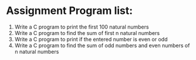 # Assignment Program list: 
1. Write a C program to print the first 100 natural numbers
2. Write a C program to find the sum of first n natural numbers
3. Write a C program to print if the entered number is even or odd
4. Write a C program to find the sum of odd numbers and even numbers of n natural numbers
